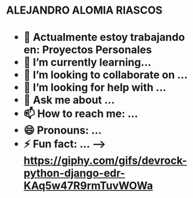 <h1>ALEJANDRO ALOMIA RIASCOS<h1>
  
- 🔭 Actualmente estoy trabajando en: Proyectos Personales
- 🌱 I’m currently learning...
- 👯 I’m looking to collaborate on ...
- 🤔 I’m looking for help with ...
- 💬 Ask me about ...
- 📫 How to reach me: ...
- 😄 Pronouns: ...
- ⚡ Fun fact: ...
-->
https://giphy.com/gifs/devrock-python-django-edr-KAq5w47R9rmTuvWOWa
